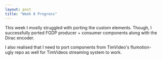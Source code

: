 ```yaml
---
layout: post
title: "Week 8 Progress"
---
```


This week I mostly struggled with porting the custom elements. Though, I successfully ported FGDP producer + consumer components along with the Dirac encoder.

I also realised that I need to port components from TimVideo's flumotion-ugly repo as well for TimVideos streaming system to work.